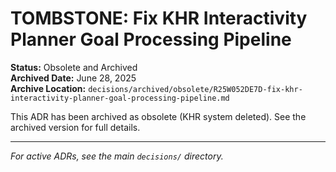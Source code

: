 # TOMBSTONE: Fix KHR Interactivity Planner Goal Processing Pipeline

**Status:** Obsolete and Archived  
**Archived Date:** June 28, 2025  
**Archive Location:** `decisions/archived/obsolete/R25W052DE7D-fix-khr-interactivity-planner-goal-processing-pipeline.md`

This ADR has been archived as obsolete (KHR system deleted). See the archived version for full details.

---
*For active ADRs, see the main `decisions/` directory.*
